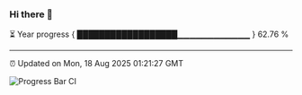 ### Hi there 👋

⏳ Year progress { ██████████████████▁▁▁▁▁▁▁▁▁▁▁▁ } 62.76 %

---

⏰ Updated on Mon, 18 Aug 2025 01:21:27 GMT

![Progress Bar CI](https://github.com/liununu/liununu/workflows/Progress%20Bar%20CI/badge.svg)
